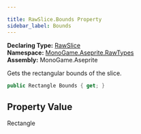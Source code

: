 ```yaml
---

title: RawSlice.Bounds Property
sidebar_label: Bounds
---
```

**Declaring Type:** [RawSlice](../)  
**Namespace:** [MonoGame.Aseprite.RawTypes](../../)  
**Assembly:** MonoGame.Aseprite

Gets the rectangular bounds of the slice.

```csharp
public Rectangle Bounds { get; }
```

## Property Value

Rectangle


